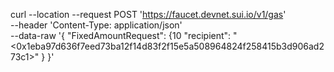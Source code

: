 curl --location --request POST 'https://faucet.devnet.sui.io/v1/gas' \
--header 'Content-Type: application/json' \
--data-raw '{
    "FixedAmountRequest": {10
        "recipient": "<0x1eba97d636f7eed73ba12f14d83f2f15e5a508964824f258415b3d906ad273c1>"
    }
}'

